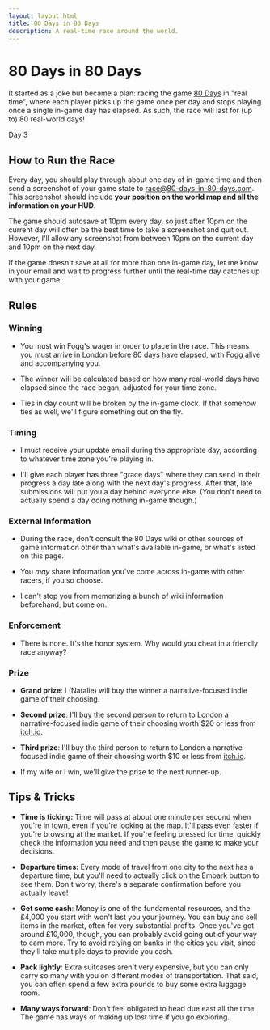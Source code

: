 ```yaml
---
layout: layout.html
title: 80 Days in 80 Days
description: A real-time race around the world.
---
```


# 80 Days in 80 Days

It started as a joke but became a plan: racing the game [80 Days] in "real
time", where each player picks up the game once per day and stops playing once a
single in-game day has elapsed. As such, the race will last for (up to) 80
real-world days!

[80 Days]: https://www.inklestudios.com/80days/

<p class="begins">Day <span class="date">3</span></p>

<div id="cesiumContainer"></div>

## How to Run the Race

Every day, you should play through about one day of in-game time and then send a
screenshot of your game state to [race@80-days-in-80-days.com]. This screenshot
should include **your position on the world map and all the information on your
HUD**.

[race@80-days-in-80-days.com]: mailto:race@80-days-in-80-days.com

The game should autosave at 10pm every day, so just after 10pm on the current
day will often be the best time to take a screenshot and quit out. However, I'll
allow any screenshot from between 10pm on the current day and 10pm on the next
day.

If the game doesn't save at all for more than one in-game day, let me know in
your email and wait to progress further until the real-time day catches up with
your game.

## Rules

### Winning

* You must win Fogg's wager in order to place in the race. This means you must
  arrive in London before 80 days have elapsed, with Fogg alive and accompanying
  you.

* The winner will be calculated based on how many real-world days have elapsed
  since the race began, adjusted for your time zone.

* Ties in day count will be broken by the in-game clock. If that somehow ties as
  well, we'll figure something out on the fly.

### Timing

* I must receive your update email during the appropriate day, according to
  whatever time zone you're playing in.

* I'll give each player has three "grace days" where they can send in their
  progress a day late along with the next day's progress. After that, late
  submissions will put you a day behind everyone else. (You don't need to
  actually spend a day doing nothing in-game though.)

### External Information

* During the race, don't consult the 80 Days wiki or other sources of game
  information other than what's available in-game, or what's listed on this
  page.

* You *may* share information you've come across in-game with other racers, if
  you so choose.

* I can't stop you from memorizing a bunch of wiki information beforehand, but
  come on.

### Enforcement

* There is none. It's the honor system. Why would you cheat in a friendly race
  anyway?

### Prize

* **Grand prize**: I (Natalie) will buy the winner a narrative-focused indie
  game of their choosing.

* **Second prize**: I'll buy the second person to return to London a
  narrative-focused indie game of their choosing worth $20 or less from
  [itch.io](https://itch.io/games/store/tag-narrative).

* **Third prize**: I'll buy the third person to return to London a
  narrative-focused indie game of their choosing worth $10 or less from
  [itch.io](https://itch.io/games/store/tag-narrative).

* If my wife or I win, we'll give the prize to the next runner-up.

## Tips & Tricks

* **Time is ticking:** Time will pass at about one minute per second when you're
  in town, even if you're looking at the map. It'll pass even faster if you're
  browsing at the market. If you're feeling pressed for time, quickly check the
  information you need and then pause the game to make your decisions.

* **Departure times:** Every mode of travel from one city to the next has a
  departure time, but you'll need to actually click on the Embark button to see
  them. Don't worry, there's a separate confirmation before you actually leave!

* **Get some cash**: Money is one of the fundamental resources, and the £4,000
  you start with won't last you your journey. You can buy and sell items in the
  market, often for very substantial profits. Once you've got around £10,000,
  though, you can probably avoid going out of your way to earn more. Try to
  avoid relying on banks in the cities you visit, since they'll take multiple
  days to provide you cash.

* **Pack lightly**: Extra suitcases aren't very expensive, but you can only
  carry so many with you on different modes of transportation. That said, you
  can often spend a few extra pounds to buy some extra luggage room.

* **Many ways forward**: Don't feel obligated to head due east all the time. The
  game has ways of making up lost time if you go exploring.
